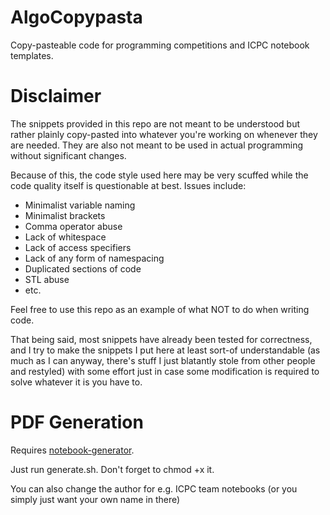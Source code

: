 # AlgoCopypasta
Copy-pasteable code for programming competitions and ICPC notebook templates.

# Disclaimer
The snippets provided in this repo are not meant to be understood but rather plainly copy-pasted into whatever you're working on whenever they are needed. They are also not meant to be used in actual programming without significant changes.

Because of this, the code style used here may be very scuffed while the code quality itself is questionable at best. Issues include:
- Minimalist variable naming
- Minimalist brackets
- Comma operator abuse
- Lack of whitespace
- Lack of access specifiers
- Lack of any form of namespacing
- Duplicated sections of code
- STL abuse
- etc.

Feel free to use this repo as an example of what NOT to do when writing code.

That being said, most snippets have already been tested for correctness, and I try to make the snippets I put here at least sort-of understandable (as much as I can anyway, there's stuff I just blatantly stole from other people and restyled) with some effort just in case some modification is required to solve whatever it is you have to.

# PDF Generation
Requires [notebook-generator](https://github.com/pin3da/notebook-generator).

Just run generate.sh. Don't forget to chmod +x it.

You can also change the author for e.g. ICPC team notebooks (or you simply just want your own name in there)
